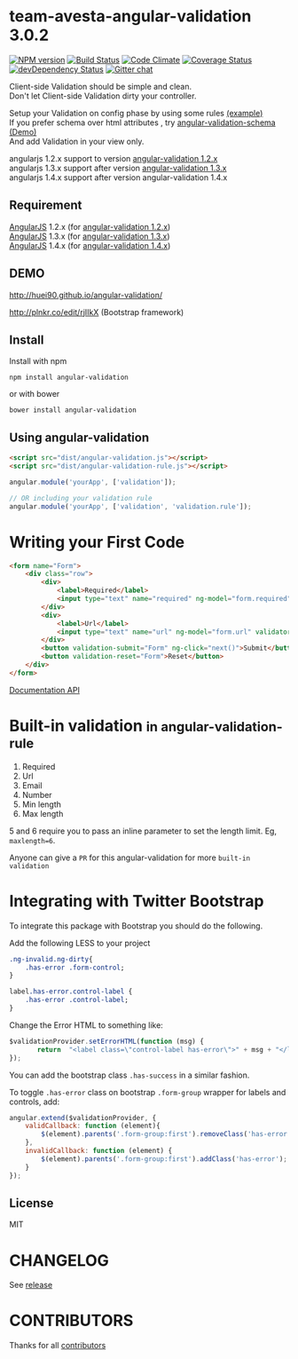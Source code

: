 team-avesta-angular-validation 3.0.2
=========================
[![NPM version](https://badge.fury.io/js/angular-validation.svg)](http://badge.fury.io/js/angular-validation)
[![Build Status](https://travis-ci.org/huei90/angular-validation.png?branch=master)](https://travis-ci.org/huei90/angular-validation)
[![Code Climate](https://codeclimate.com/github/huei90/angular-validation/badges/gpa.svg)](https://codeclimate.com/github/huei90/angular-validation)
[![Coverage Status](https://coveralls.io/repos/huei90/angular-validation/badge.svg?branch=master&service=github)](https://coveralls.io/github/huei90/angular-validation?branch=master)
[![devDependency Status](https://david-dm.org/huei90/angular-validation/dev-status.png)](https://david-dm.org/huei90/angular-validation#info=devDependencies)
[![Gitter chat](https://badges.gitter.im/huei90/angular-validation.png)](https://gitter.im/huei90/angular-validation)

Client-side Validation should be simple and clean.
<br/>Don't let Client-side Validation dirty your controller.

Setup your Validation on config phase by using some rules [(example)](https://github.com/huei90/angular-validation/blob/master/dist/angular-validation-rule.js)
<br/>If you prefer schema over html attributes , try [angular-validation-schema
](https://github.com/thetutlage/angular-validation-schema) [(Demo)](http://plnkr.co/edit/X56HEsDYgYoY8gbSj7cu?p=preview)
<br/>And add Validation in your view only.

angularjs 1.2.x support to version [angular-validation 1.2.x](https://github.com/huei90/angular-validation/tree/v1.2.x) <br/>
angularjs 1.3.x support after version [angular-validation 1.3.x](https://github.com/huei90/angular-validation/tree/v1.3.x) <br/>
angularjs 1.4.x support after version angular-validation 1.4.x

Requirement
-----
[AngularJS](http://angularjs.org) 1.2.x (for [angular-validation 1.2.x](https://github.com/huei90/angular-validation/tree/v1.2.x)) <br/>
[AngularJS](http://angularjs.org) 1.3.x (for [angular-validation 1.3.x](https://github.com/huei90/angular-validation/tree/v1.3.x)) <br/>
[AngularJS](http://angularjs.org) 1.4.x (for [angular-validation 1.4.x](https://github.com/huei90/angular-validation/tree/master))

DEMO
-----
http://huei90.github.io/angular-validation/

http://plnkr.co/edit/rjIIkX (Bootstrap framework)

Install
-----
Install with npm

```
npm install angular-validation
```

or with bower

```
bower install angular-validation
```

Using angular-validation
---
```html
<script src="dist/angular-validation.js"></script>
<script src="dist/angular-validation-rule.js"></script>
```
```js
angular.module('yourApp', ['validation']);

// OR including your validation rule
angular.module('yourApp', ['validation', 'validation.rule']);
```

Writing your First Code
====
```html
<form name="Form">
    <div class="row">
        <div>
            <label>Required</label>
            <input type="text" name="required" ng-model="form.required" validator="required">
        </div>
        <div>
            <label>Url</label>
            <input type="text" name="url" ng-model="form.url" validator="required, url">
        </div>
        <button validation-submit="Form" ng-click="next()">Submit</button>
        <button validation-reset="Form">Reset</button>
    </div>
</form>
```

[Documentation API](https://github.com/huei90/angular-validation/blob/master/API.md)

Built-in validation <small>in angular-validation-rule</small>
===

1. Required
2. Url
3. Email
4. Number
5. Min length
6. Max length

5 and 6 require you to pass an inline parameter to set the length limit. Eg, `maxlength=6`.

Anyone can give a `PR` for this angular-validation for more `built-in validation`


Integrating with Twitter Bootstrap
=====

To integrate this package with Bootstrap you should do the following.


Add the following LESS to your project

```css
.ng-invalid.ng-dirty{
    .has-error .form-control;
}

label.has-error.control-label {
    .has-error .control-label;
}

```

Change the Error HTML to something like:

```javascript
$validationProvider.setErrorHTML(function (msg) {
       return  "<label class=\"control-label has-error\">" + msg + "</label>";
});
```

You can add the bootstrap class `.has-success` in a similar fashion.

To toggle `.has-error` class on bootstrap `.form-group` wrapper for labels and controls, add:

```javascript
angular.extend($validationProvider, {
    validCallback: function (element){
        $(element).parents('.form-group:first').removeClass('has-error');
    },
    invalidCallback: function (element) {
        $(element).parents('.form-group:first').addClass('has-error');
    }
});
```

License
-----
MIT

CHANGELOG
=====
See [release](https://github.com/huei90/angular-validation/releases)

CONTRIBUTORS
=====
Thanks for all [contributors](https://github.com/huei90/angular-validation/graphs/contributors)
